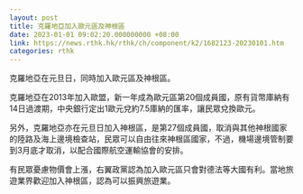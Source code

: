 ```yaml
---
layout: post
title: 克羅地亞加入歐元區及神根區
date: 2023-01-01 09:02:20.000000000 +08:00
link: https://news.rthk.hk/rthk/ch/component/k2/1682123-20230101.htm
categories: rthk
---
```


克羅地亞在元旦日，同時加入歐元區及神根區。

克羅地亞在2013年加入歐盟，新一年成為歐元區第20個成員國，原有貨幣庫納有14日過渡期，中央銀行定出1歐元兌約7.5庫納的匯率，讓民眾兌換歐元。

另外，克羅地亞亦在元旦日加入神根區，是第27個成員國，取消與其他神根國家的陸路及海上邊境檢查站，民眾可以自由往來神根區國家，不過，機場邊境管制要到3月底才取消，以配合國際航空運輸協會的安排。

有民眾憂慮物價會上漲，右翼政黨認為加入歐元區只會對德法等大國有利。當地旅遊業界歡迎加入神根區，認為可以振興旅遊業。
